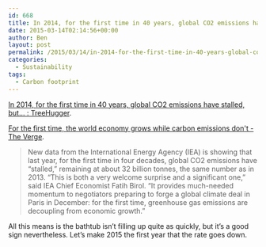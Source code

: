 ```yaml
---
id: 668
title: In 2014, for the first time in 40 years, global CO2 emissions have stalled
date: 2015-03-14T02:14:56+00:00
author: Ben
layout: post
permalink: /2015/03/14/in-2014-for-the-first-time-in-40-years-global-co2-emissions-have-stalled/
categories:
  - Sustainability
tags:
  - Carbon footprint
---
```

[In 2014, for the first time in 40 years, global CO2 emissions have stalled, but... : TreeHugger](http://www.treehugger.com/climate-change/2014-first-time-40-years-global-co2-emissions-stalled-32-billion-tonnes.html).
  
[For the first time, the world economy grows while carbon emissions don't - The Verge](http://www.theverge.com/2015/3/13/8211817/carbon-dioxide-emissions-world-economy-link).

> New data from the International Energy Agency (IEA) is showing that last year, for the first time in four decades, global CO2 emissions have &#8220;stalled,&#8221; remaining at about 32 billion tonnes, the same number as in 2013. &#8220;This is both a very welcome surprise and a significant one,&#8221; said IEA Chief Economist Fatih Birol. &#8220;It provides much-needed momentum to negotiators preparing to forge a global climate deal in Paris in December: for the first time, greenhouse gas emissions are decoupling from economic growth.&#8221; 

All this means is the bathtub isn&#8217;t filling up quite as quickly, but it&#8217;s a good sign nevertheless. Let&#8217;s make 2015 the first year that the rate goes down.